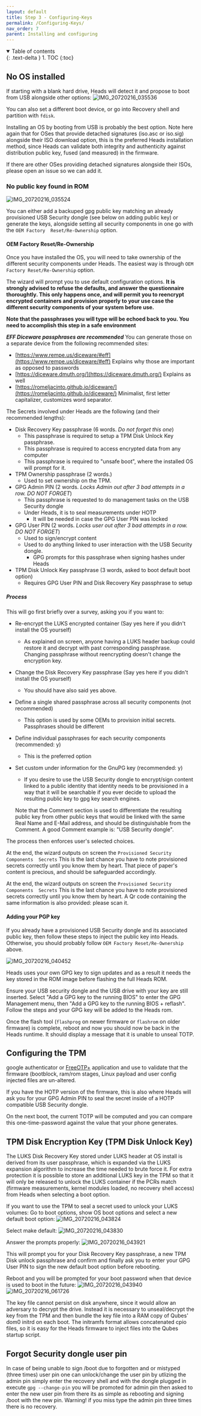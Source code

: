```yaml
---
layout: default
title: Step 3 - Configuring-Keys
permalink: /Configuring-Keys/
nav_order: 7
parent: Installing and configuring
---
```


<!-- markdownlint-disable MD033 -->
<details open markdown="block">
  <summary>
    Table of contents
  </summary>
  {: .text-delta }
1. TOC
{:toc}
</details>
<!-- markdownlint-enable MD033 -->

## No OS installed

If starting with a blank hard drive, Heads will detect it and propose to boot 
from USB alongside other options:
![IMG_20720216_035536](https://user-images.githubusercontent.com/827570/168883552-58dfb283-52b1-4026-9ae3-ae962dfb0672.JPG)

You can also set a different boot device, or go into Recovery shell and 
partition with `fdisk`.

Installing an OS by booting from USB is probably the best option. Note here 
again that for OSes that provide detached signatures (iso.asc or iso.sig) 
alongside their ISO download option, this is the preferred Heads installation 
method, since Heads can validate both integrity and authenticity against 
distribution public key, fused (and measured) in the firmware.

If there are other OSes providing detached signatures alongside their ISOs, 
please open an issue so we can add it.

### No public key found in ROM
![IMG_20720216_035524](https://user-images.githubusercontent.com/827570/168883785-a94c77dc-0743-4622-83cf-62bbf8024462.JPG)

You can either add a backuped gpg public key matching an already provisioned 
USB Security dongle (see below on adding public key) or generate the keys, 
alongside setting all security components in one go with the `OEM Factory 
Reset/Re-Ownership` option.

#### OEM Factory Reset/Re-Ownership
Once you have installed the OS, you will need to take ownership of the 
different security components under Heads. The easiest way is through `OEM 
Factory Reset/Re-Ownership` option.

The wizard will prompt you to use default configuration options.
**It is strongly advised to refuse the defaults, and answer the questionnaire thoroughtly.
This only happens once, and will permit you to reencrypt encrypted containers and provision
properly to your use case the different security components of your system before use.**

**Note that the passphrases you will type will be echoed back to you. You need 
to accomplish this step in a safe environment**

**_EFF Diceware passphrases are recommended_**
You can generate those on a separate device from the following recommended 
sites:
- [https://www.rempe.us/diceware/#eff](https://www.rempe.us/diceware/#eff) 
Explains why those are important as opposed to passwords
- [https://diceware.dmuth.org/](https://diceware.dmuth.org/) Explains as well
- [https://romeljacinto.github.io/diceware/](https://romeljacinto.github.io/diceware/) 
Minimalist, first letter capitalizer, customizes word separator.

The Secrets involved under Heads are the following (and their recommended 
lengths):

- Disk Recovery Key passphrase (6 words. _Do not forget this one_)
  - This passphrase is required to setup a TPM Disk Unlock Key passphrase.
  - This passphrase is required to access encrypted data from any computer
  - This passphrase is required to "unsafe boot", where the installed OS will 
  prompt for it.
- TPM Ownership passphrase (2 words.)
  - Used to set ownership on the TPM.
- GPG Admin PIN (2 words. _Locks Admin out after 3 bad attempts in a row. DO 
  NOT FORGET_)
  - This passphrase is requested to do management tasks on the USB Security 
  dongle
  - Under Heads, it is to seal measurements under HOTP
    - It will be needed in case the GPG User PIN was locked
- GPG User PIN (2 words. _Locks user out after 3 bad attempts in a row. DO NOT 
  FORGET_)
  - Used to sign/encrypt content
  - Used to do anything linked to user interaction with the USB Security 
  dongle.
    - GPG prompts for this passphrase when signing hashes under Heads
- TPM Disk Unlock Key passphrase (3 words, asked to boot default boot option)
  - Requires GPG User PIN and Disk Recovery Key passphrase to setup

##### Process
This will go first briefly over a survey, asking you if you want to: 

- Re-encrypt the LUKS encrypted container (Say yes here if you didn't install 
the OS yourself)
  - As explained on screen, anyone having a LUKS header backup could restore it 
  and decrypt with past corresponding passphrase. Changing passphrase without 
  reencrypting doesn't change the encryption key.
- Change the Disk Recovery Key passphrase (Say yes here if you didn't install 
the OS yourself)
  - You should have also said yes above.
- Define a single shared passphrase across all security components (not 
recommended)
  - This option is used by some OEMs to provision initial secrets. Passphrases 
  should be different
- Define individual passphrases for each security components (recommended: y)
  - This is the preferred option
- Set custom under information for the GnuPG key (recommended: y)
  - If you desire to use the USB Security dongle to encrypt/sign content linked 
  to a public identity that identity needs to be provisioned in a way that it 
  will be searchable if you ever decide to upload the resulting public key to 
  gpg key search engines.
  
  Note that the Comment section is used to differentiate the resulting public 
  key from other public keys that would be linked with the same Real Name and 
  E-Mail address, and should be distinguishable from the Comment. A good 
  Comment example is: "USB Security dongle".

The process then enforces user's selected choices. 

At the end, the wizard outputs on screen the `Provisioned Security Components 
Secrets` This is the last chance you have to note provisioned secrets correctly 
until you know them by heart. That piece of paper's content is precious, and 
should be safeguarded accordingly. 

At the end, the wizard outputs on screen the `Provisioned Security Components 
Secrets` This is the last chance you have to note provisioned secrets correctly 
until you know them by heart. A Qr code containing the same information is also 
provided: please scan it.

#### Adding your PGP key

If you already have a provisioned USB Security dongle and its associated public 
key, then follow these steps to inject the public key into Heads. Otherwise, 
you should probably follow `OEM Factory Reset/Re-Ownership` above.

![IMG_20720216_040452](https://user-images.githubusercontent.com/827570/168885326-67a3b8e6-ba17-483e-b5ea-72fdc8123dbc.JPG)

Heads uses your own GPG key to sign updates and as a result it needs the key 
stored in the ROM image before flashing the full Heads ROM.

Ensure your USB security dongle and the USB drive with your key are still 
inserted. Select "Add a GPG key to the running BIOS" to enter the GPG 
Management menu, then "Add a GPG key to the running BIOS + reflash". Follow the 
steps and your GPG key will be added to the Heads rom.

Once the flash tool (`flashprog` on newer firmware or `flashrom` on older firmware) is complete, reboot and now you should now be back in the Heads 
runtime. It should display a message that it is unable to unseal TOTP.

## Configuring the TPM
google authenticator or [FreeOTP+](https://f-droid.org/en/packages/org.liberty.android.freeotpplus/)
application and use to validate that the firmware (bootblock, ram/rom stages, 
Linux payload and user config injected files are un-altered.

If you have the HOTP version of the firmware, this is also where Heads will ask 
you for your GPG Admin PIN to seal the secret inside of a HOTP compatible USB 
Security dongle.

On the next boot, the current TOTP will be computed and you can compare this 
one-time-password against the value that your phone generates.

TPM Disk Encryption Key (TPM Disk Unlock Key)
---

The LUKS Disk Recovery Key stored under LUKS header at OS install is derived 
from its user passphrase, which is expanded via the LUKS expansion algorithm to 
increase the time needed to brute force it. For extra protection it is possible 
to store an additional LUKS key in the TPM so that it will only be released to 
unlock the LUKS container if the PCRs match (firmware measurements, kernel 
modules loaded, no recovery shell access) from Heads when selecting a boot 
option.

If you want to use the TPM to seal a secret used to unlock your LUKS volumes:
Go to boot options, show OS boot options and select a new default boot option:
![IMG_20720216_043824](https://user-images.githubusercontent.com/827570/168886309-35bf30e5-5afc-4203-b991-6f832317d4e1.JPG)

Select make default:
![IMG_20720216_043830](https://user-images.githubusercontent.com/827570/168886395-2678e5b0-771c-4a69-a484-6ee0ca9fc016.JPG)

Answer the prompts properly:
![IMG_20720216_043921](https://user-images.githubusercontent.com/827570/168886507-6e8671f1-c553-464c-90dc-28137a5fbf46.JPG)

This will prompt you for your Disk Recovery Key passphrase, a new TPM Disk 
unlock passphrase and confirm and finally ask you to enter your GPG User PIN to 
sign the new default boot option before rebooting.

Reboot and you will be prompted for your boot password when that device is used 
to boot in the future:
![IMG_20720216_043940](https://user-images.githubusercontent.com/827570/168886785-581e8548-945b-4b06-a2d7-36ceb1707220.JPG)
![IMG_20720216_061726](https://user-images.githubusercontent.com/827570/168889805-4f606591-1a0c-41c2-8c8a-3493a65bba04.JPG)

The key file cannot persist on disk anywhere, since it would allow an adversary 
to decrypt the drive. Instead it is necessary to unseal/decrypt the key from 
the TPM and then bundle the key file into a RAM copy of Qubes' dom0 initrd on 
each boot. The initramfs format allows concatenated cpio files, so it is easy 
for the Heads firmware to inject files into the Qubes startup script.

Forgot Security dongle user pin
---

In case of being unable to sign /boot due to forgotten and or mistyped (three times)
user pin one can unlock/change the user pin by utlizing the admin pin
simply enter the recovery shell and with the dongle plugged in execute ```gpg --change-pin```
you will be promoted for admin pin then asked to enter the new user pin
from there its as simple as rebooting and signing /boot with the new pin.
Warning! if you miss type the admin pin three times there is no recovery.
